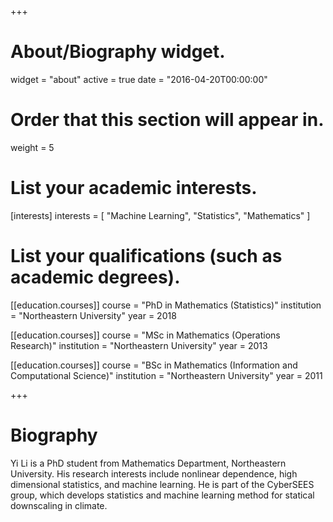 +++
# About/Biography widget.
widget = "about"
active = true
date = "2016-04-20T00:00:00"

# Order that this section will appear in.
weight = 5

# List your academic interests.
[interests]
  interests = [
    "Machine Learning",
    "Statistics",
    "Mathematics"
  ]

# List your qualifications (such as academic degrees).
[[education.courses]]
  course = "PhD in Mathematics (Statistics)"
  institution = "Northeastern University"
  year = 2018

[[education.courses]]
  course = "MSc in Mathematics (Operations Research)"
  institution = "Northeastern University"
  year = 2013

[[education.courses]]
  course = "BSc in Mathematics (Information and Computational Science)"
  institution = "Northeastern University"
  year = 2011
 
+++

# Biography

Yi Li is a PhD student from Mathematics Department, Northeastern University. His research interests include nonlinear dependence, high dimensional statistics, and machine learning. He is part of the CyberSEES group, which develops statistics and machine learning method for statical downscaling in climate.
